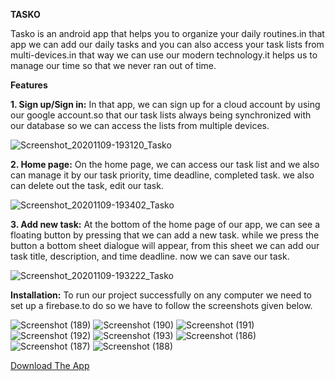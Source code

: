 **TASKO**

Tasko is an android app that helps you to organize your daily routines.in that app we can add our daily tasks and you can also access your task lists from multi-devices.in that way we can use our modern technology.it helps us to manage our time so that we never ran out of time.

**Features**

**1. Sign up/Sign in:**
In that app, we can sign up for a cloud account by using our google account.so that our task lists always being synchronized with our database so we can access the lists from multiple devices.

![Screenshot_20201109-193120_Tasko](https://user-images.githubusercontent.com/73954229/98549494-0f911480-22c5-11eb-9a83-4ec48f307d44.jpg)

**2. Home page:**
On the home page, we can access our task list and we also can manage it by our task priority, time deadline, completed task. we also can delete out the task, edit our task.

![Screenshot_20201109-193402_Tasko](https://user-images.githubusercontent.com/73954229/98549541-1e77c700-22c5-11eb-8d0c-7902abe5c8b9.jpg)

**3. Add new task:**
At the bottom of the home page of our app, we can see a floating button by pressing that we can add a new task. while we press the button a bottom sheet dialogue will appear, from this sheet we can add our task title, description, and time deadline. now we can save our task.

![Screenshot_20201109-193222_Tasko](https://user-images.githubusercontent.com/73954229/98549575-30596a00-22c5-11eb-9dc6-f8a06e2729c1.jpg)

**Installation:**
To run our project successfully on any computer we need to set up a firebase.to do so we have to follow the screenshots given below.

![Screenshot (189)](https://user-images.githubusercontent.com/73954229/98549779-78788c80-22c5-11eb-8d03-6d893de45bc7.png)
![Screenshot (190)](https://user-images.githubusercontent.com/73954229/98549785-7a425000-22c5-11eb-9158-61425dbb76f9.png)
![Screenshot (191)](https://user-images.githubusercontent.com/73954229/98549787-7adae680-22c5-11eb-91e4-6365585cf623.png)
![Screenshot (192)](https://user-images.githubusercontent.com/73954229/98549792-7b737d00-22c5-11eb-901a-16e438112801.png)
![Screenshot (193)](https://user-images.githubusercontent.com/73954229/98549795-7b737d00-22c5-11eb-8fb3-6dac26de206d.png)
![Screenshot (186)](https://user-images.githubusercontent.com/73954229/98549799-7d3d4080-22c5-11eb-86ac-0f7e404f3c0c.png)
![Screenshot (187)](https://user-images.githubusercontent.com/73954229/98549803-7dd5d700-22c5-11eb-811b-13bc62e191c5.png)
![Screenshot (188)](https://user-images.githubusercontent.com/73954229/98549805-7e6e6d80-22c5-11eb-8d18-a57771cde670.png)




[Download The App](https://doc-10-94-docs.googleusercontent.com/docs/securesc/to53s7can876gpgs5lrm42h3lp74m1r6/c7tfoh8imqnfmsnqp2lvttujvh8hhag1/1604930925000/13040815782709248730/13040815782709248730/1P5Nf649SgEItpqsQibkeQPeTmiV1Ep9f?e=download&authuser=0&nonce=44eomn4vfebh2&user=13040815782709248730&hash=1j0b8ucb8o36nj60hs00t7cpvtcr6080)
